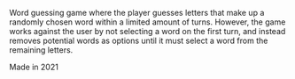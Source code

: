 Word guessing game where the player guesses letters that make up a randomly chosen word within a limited amount of turns.
However, the game works against the user by not selecting a word on the first turn, and instead removes potential words as options until it must select a word from the remaining letters.

Made in 2021
